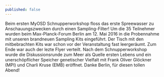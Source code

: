 ```yaml
---
published: false
---
```


Beim ersten MyOSD Schnupperworkshop floss das erste Spreewasser zu Anschauungszwecken durch einen Sampling-Filter! 
Um die 35 Teilnehmer wurden beim Max-Planck-Forum Berlin am 12. Mai 2016 in die Probennahme mit unseren brandneuen Sampling Kits eingeführt. Der Tisch mit den mitbebrachten Kits war schon vor der Veranstaltung fast leergeräumt. Zum Ende war auch der lezte Flyer verteilt. 
Nach dem Schnupperworkshop wurde die Diskussionsrunde zum Meer als Quelle ersten Lebens und ein unerschöpflicher Speicher genetischer Vielfalt mit Frank Oliver Glöckner (MPI) und Charli Kruse (EMB) eröffnet.
Danke Berlin, für diesen tollen Abend!

